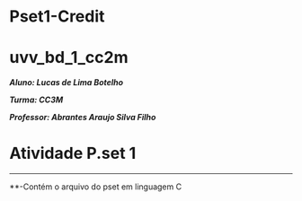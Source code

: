 # Pset1-Credit
# uvv_bd_1_cc2m

***Aluno: Lucas de Lima Botelho***

***Turma: CC3M***

***Professor: Abrantes Araujo Silva Filho***

# Atividade P.set 1
---
**-Contém o arquivo do pset em linguagem C
